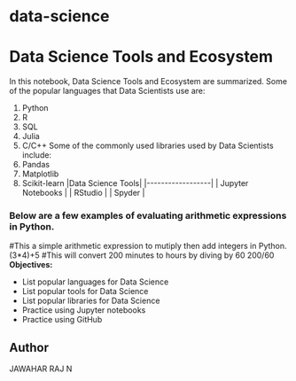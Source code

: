 # data-science
# Data Science Tools and Ecosystem
In this notebook, Data Science Tools and Ecosystem are summarized.
Some of the popular languages that Data Scientists use are:
1. Python
2. R
3. SQL
4. Julia
5. C/C++
Some of the commonly used libraries used by Data Scientists include:
1. Pandas
2. Matplotlib
3. Scikit-learn
|Data Science Tools|
|------------------|
| Jupyter Notebooks |
| RStudio |
| Spyder |
### Below are a few examples of evaluating arithmetic expressions in Python.
#This a simple arithmetic expression to mutiply then add integers in Python.
(3*4)+5
#This will convert 200 minutes to hours by diving by 60
200/60
**Objectives:**

- List popular languages for Data Science
- List popular tools for Data Science
- List popular libraries for Data Science
- Practice using Jupyter notebooks
- Practice using GitHub
## Author
JAWAHAR RAJ N
